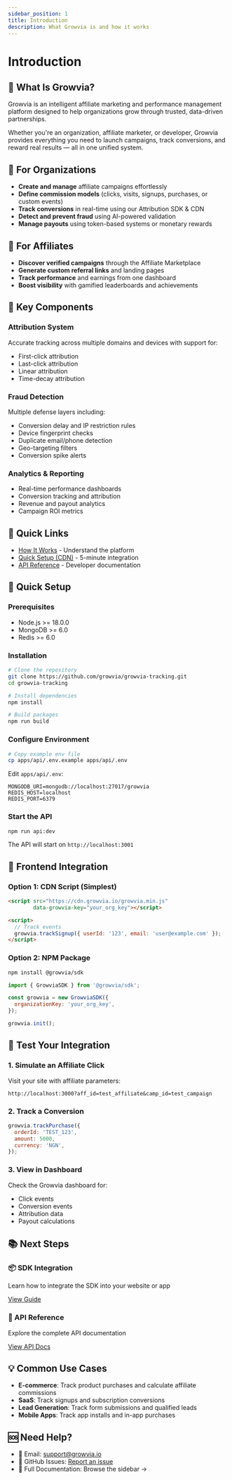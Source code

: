 ```yaml
---
sidebar_position: 1
title: Introduction
description: What Growvia is and how it works
---
```


# Introduction

## 🌱 What Is Growvia?

Growvia is an intelligent affiliate marketing and performance management platform designed to help organizations grow through trusted, data-driven partnerships.

Whether you're an organization, affiliate marketer, or developer, Growvia provides everything you need to launch campaigns, track conversions, and reward real results — all in one unified system.

## 🚀 For Organizations

- **Create and manage** affiliate campaigns effortlessly
- **Define commission models** (clicks, visits, signups, purchases, or custom events)
- **Track conversions** in real-time using our Attribution SDK & CDN
- **Detect and prevent fraud** using AI-powered validation
- **Manage payouts** using token-based systems or monetary rewards

## 💼 For Affiliates

- **Discover verified campaigns** through the Affiliate Marketplace
- **Generate custom referral links** and landing pages
- **Track performance** and earnings from one dashboard
- **Boost visibility** with gamified leaderboards and achievements

## 🧩 Key Components

### Attribution System
Accurate tracking across multiple domains and devices with support for:
- First-click attribution
- Last-click attribution
- Linear attribution
- Time-decay attribution

### Fraud Detection
Multiple defense layers including:
- Conversion delay and IP restriction rules
- Device fingerprint checks
- Duplicate email/phone detection
- Geo-targeting filters
- Conversion spike alerts

### Analytics & Reporting
- Real-time performance dashboards
- Conversion tracking and attribution
- Revenue and payout analytics
- Campaign ROI metrics

## 🎯 Quick Links

- [How It Works](./how-it-works) - Understand the platform
- [Quick Setup (CDN)](./quick-setup-cdn) - 5-minute integration
- [API Reference](/api/overview) - Developer documentation

## 🚀 Quick Setup

### Prerequisites

- Node.js >= 18.0.0
- MongoDB >= 6.0
- Redis >= 6.0

### Installation

```bash
# Clone the repository
git clone https://github.com/growvia/growvia-tracking.git
cd growvia-tracking

# Install dependencies
npm install

# Build packages
npm run build
```

### Configure Environment

```bash
# Copy example env file
cp apps/api/.env.example apps/api/.env
```

Edit `apps/api/.env`:

```env
MONGODB_URI=mongodb://localhost:27017/growvia
REDIS_HOST=localhost
REDIS_PORT=6379
```

### Start the API

```bash
npm run api:dev
```

The API will start on `http://localhost:3001`

## 📱 Frontend Integration

### Option 1: CDN Script (Simplest)

```html
<script src="https://cdn.growvia.io/growvia.min.js" 
        data-growvia-key="your_org_key"></script>

<script>
  // Track events
  growvia.trackSignup({ userId: '123', email: 'user@example.com' });
</script>
```

### Option 2: NPM Package

```bash
npm install @growvia/sdk
```

```javascript
import { GrowviaSDK } from '@growvia/sdk';

const growvia = new GrowviaSDK({
  organizationKey: 'your_org_key',
});

growvia.init();
```

## 🧪 Test Your Integration

### 1. Simulate an Affiliate Click

Visit your site with affiliate parameters:
```
http://localhost:3000?aff_id=test_affiliate&camp_id=test_campaign
```

### 2. Track a Conversion

```javascript
growvia.trackPurchase({
  orderId: 'TEST_123',
  amount: 5000,
  currency: 'NGN',
});
```

### 3. View in Dashboard

Check the Growvia dashboard for:
- Click events
- Conversion events
- Attribution data
- Payout calculations

## 📚 Next Steps

<div className="row">
  <div className="col col--6">
    <div className="card">
      <div className="card__header">
        <h3>📦 SDK Integration</h3>
      </div>
      <div className="card__body">
        <p>Learn how to integrate the SDK into your website or app</p>
      </div>
      <div className="card__footer">
        <a href="/sdk/overview" className="button button--primary button--block">View Guide</a>
      </div>
    </div>
  </div>
  <div className="col col--6">
    <div className="card">
      <div className="card__header">
        <h3>🔌 API Reference</h3>
      </div>
      <div className="card__body">
        <p>Explore the complete API documentation</p>
      </div>
      <div className="card__footer">
        <a href="/api/overview" className="button button--primary button--block">View API Docs</a>
      </div>
    </div>
  </div>
</div>

## 💡 Common Use Cases

- **E-commerce**: Track product purchases and calculate affiliate commissions
- **SaaS**: Track signups and subscription conversions
- **Lead Generation**: Track form submissions and qualified leads
- **Mobile Apps**: Track app installs and in-app purchases

## 🆘 Need Help?

- 📧 Email: [support@growvia.io](mailto:support@growvia.io)
- 💬 GitHub Issues: [Report an issue](https://github.com/growvia/growvia-tracking/issues)
- 📖 Full Documentation: Browse the sidebar →
